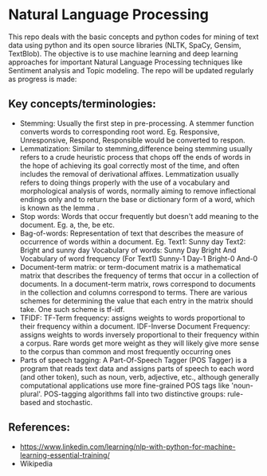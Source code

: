 # Natural Language Processing

This repo deals with the basic concepts and python codes for mining of text data using python and its open source libraries (NLTK, SpaCy, Gensim, TextBlob). The objective is to use machine learning and deep learning approaches for important Natural Language Processing techniques like Sentiment analysis and Topic modeling. The repo will be updated regularly as progress is made:

## Key concepts/terminologies:

* Stemming: Usually the first step in pre-processing. A stemmer function converts words to corresponding root word. Eg. Responsive, Unresponsive, Respond, Responsible would be converted to respon.
* Lemmatization: Similar to stemming,difference being stemming usually refers to a crude heuristic process that chops off the ends of words in the hope of achieving its goal correctly most of the time, and often includes the removal of derivational affixes. Lemmatization usually refers to doing things properly with the use of a vocabulary and morphological analysis of words, normally aiming to remove inflectional endings only and to return the base or dictionary form of a word, which is known as the lemma .
* Stop words: Words that occur frequently but doesn't add meaning to the document. Eg. a, the, be etc.
* Bag-of-words: Representation of text that describes the measure of occurrence of words within a document. 
Eg. Text1: Sunny day
    Text2: Bright and sunny day
    Vocabulary of words:
    Sunny
    Day
    Bright
    And
  Vocabulary of word frequency (For Text1)
    Sunny-1
    Day-1
    Bright-0
    And-0
* Document-term matrix: or term-document matrix is a mathematical matrix that describes the frequency of terms that occur in a collection of documents. In a document-term matrix, rows correspond to documents in the collection and columns correspond to terms. There are various schemes for determining the value that each entry in the matrix should take. One such scheme is tf-idf.     
* TFIDF: TF-Term frequency: assigns weights to words proportional to their frequency within a document. IDF-Inverse Document Frequency: assigns weights to words inversely proportional to their frequency within a corpus. Rare words get more weight as they will likely give more sense to the corpus than common and most frequently occurring ones
* Parts of speech tagging: A Part-Of-Speech Tagger (POS Tagger) is a program that reads text data and assigns parts of speech to each word (and other token), such as noun, verb, adjective, etc., although generally computational applications use more fine-grained POS tags like 'noun-plural'. POS-tagging algorithms fall into two distinctive groups: rule-based and stochastic.

## References:
* https://www.linkedin.com/learning/nlp-with-python-for-machine-learning-essential-training/
* Wikipedia



